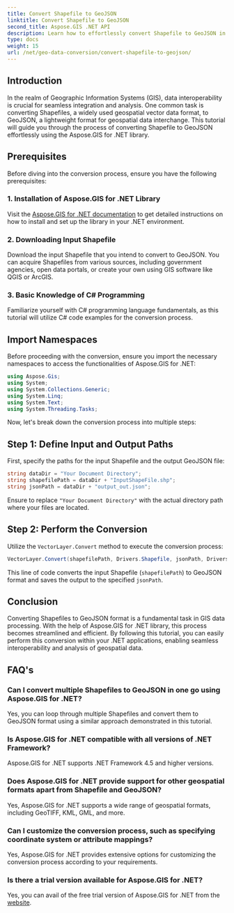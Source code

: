 ```yaml
---
title: Convert Shapefile to GeoJSON
linktitle: Convert Shapefile to GeoJSON
second_title: Aspose.GIS .NET API
description: Learn how to effortlessly convert Shapefile to GeoJSON in .NET using Aspose.GIS. Follow our step-by-step guide for seamless data interoperability.
type: docs
weight: 15
url: /net/geo-data-conversion/convert-shapefile-to-geojson/
---
```

## Introduction
In the realm of Geographic Information Systems (GIS), data interoperability is crucial for seamless integration and analysis. One common task is converting Shapefiles, a widely used geospatial vector data format, to GeoJSON, a lightweight format for geospatial data interchange. This tutorial will guide you through the process of converting Shapefile to GeoJSON effortlessly using the Aspose.GIS for .NET library.
## Prerequisites
Before diving into the conversion process, ensure you have the following prerequisites:
### 1. Installation of Aspose.GIS for .NET Library
Visit the [Aspose.GIS for .NET documentation](https://reference.aspose.com/gis/net/) to get detailed instructions on how to install and set up the library in your .NET environment.
### 2. Downloading Input Shapefile
Download the input Shapefile that you intend to convert to GeoJSON. You can acquire Shapefiles from various sources, including government agencies, open data portals, or create your own using GIS software like QGIS or ArcGIS.
### 3. Basic Knowledge of C# Programming
Familiarize yourself with C# programming language fundamentals, as this tutorial will utilize C# code examples for the conversion process.

## Import Namespaces
Before proceeding with the conversion, ensure you import the necessary namespaces to access the functionalities of Aspose.GIS for .NET:
```csharp
using Aspose.Gis;
using System;
using System.Collections.Generic;
using System.Linq;
using System.Text;
using System.Threading.Tasks;
```

Now, let's break down the conversion process into multiple steps:
## Step 1: Define Input and Output Paths
First, specify the paths for the input Shapefile and the output GeoJSON file:
```csharp
string dataDir = "Your Document Directory";
string shapefilePath = dataDir + "InputShapeFile.shp";
string jsonPath = dataDir + "output_out.json";
```
Ensure to replace `"Your Document Directory"` with the actual directory path where your files are located.
## Step 2: Perform the Conversion
Utilize the `VectorLayer.Convert` method to execute the conversion process:
```csharp
VectorLayer.Convert(shapefilePath, Drivers.Shapefile, jsonPath, Drivers.GeoJson);
```
This line of code converts the input Shapefile (`shapefilePath`) to GeoJSON format and saves the output to the specified `jsonPath`.

## Conclusion
Converting Shapefiles to GeoJSON format is a fundamental task in GIS data processing. With the help of Aspose.GIS for .NET library, this process becomes streamlined and efficient. By following this tutorial, you can easily perform this conversion within your .NET applications, enabling seamless interoperability and analysis of geospatial data.
## FAQ's
### Can I convert multiple Shapefiles to GeoJSON in one go using Aspose.GIS for .NET?
Yes, you can loop through multiple Shapefiles and convert them to GeoJSON format using a similar approach demonstrated in this tutorial.
### Is Aspose.GIS for .NET compatible with all versions of .NET Framework?
Aspose.GIS for .NET supports .NET Framework 4.5 and higher versions.
### Does Aspose.GIS for .NET provide support for other geospatial formats apart from Shapefile and GeoJSON?
Yes, Aspose.GIS for .NET supports a wide range of geospatial formats, including GeoTIFF, KML, GML, and more.
### Can I customize the conversion process, such as specifying coordinate system or attribute mappings?
Yes, Aspose.GIS for .NET provides extensive options for customizing the conversion process according to your requirements.
### Is there a trial version available for Aspose.GIS for .NET?
Yes, you can avail of the free trial version of Aspose.GIS for .NET from the [website](https://releases.aspose.com/).
